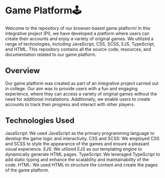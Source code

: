 # <span style="font-size:30px;">Game Platform🕹️</span>
Welcome to the repository of our browser-based game platform! In this integrative project (PI), we have developed a platform where users can create their accounts and enjoy a variety of original games. We utilized a range of technologies, including JavaScript, CSS, SCSS, EJS, TypeScript, and HTML. This repository contains all the source code, resources, and documentation related to our game platform.

## <span style="font-size:24px;">Overview</span>
Our game platform was created as part of an integrative project carried out in college. Our aim was to provide users with a fun and engaging experience, where they can access a variety of original games without the need for additional installations. Additionally, we enable users to create accounts to track their progress and interact with other players.

## <span style="font-size:24px;">Technologies Used</span>
JavaScript: We used JavaScript as the primary programming language to develop the game logic and interactivity.
CSS and SCSS: We employed CSS and SCSS to style the appearance of the games and ensure a pleasant visual experience.
EJS: We utilized EJS as our templating engine to dynamically generate HTML pages.
TypeScript: We leveraged TypeScript to add static typing and enhance the scalability and maintainability of the code.
HTML: We used HTML to structure the content and create the pages of the game platform.
